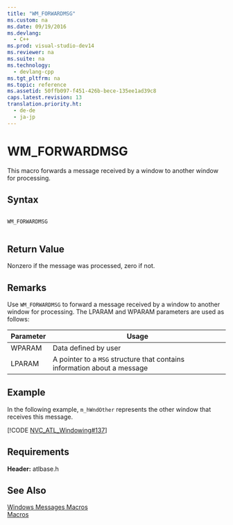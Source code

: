 ```yaml
---
title: "WM_FORWARDMSG"
ms.custom: na
ms.date: 09/19/2016
ms.devlang: 
  - C++
ms.prod: visual-studio-dev14
ms.reviewer: na
ms.suite: na
ms.technology: 
  - devlang-cpp
ms.tgt_pltfrm: na
ms.topic: reference
ms.assetid: 50ffb097-f451-426b-bece-135ee1ad39c8
caps.latest.revision: 13
translation.priority.ht: 
  - de-de
  - ja-jp
---
```

# WM_FORWARDMSG
This macro forwards a message received by a window to another window for processing.  
  
## Syntax  
  
```  
  
WM_FORWARDMSG  
  
```  
  
## Return Value  
 Nonzero if the message was processed, zero if not.  
  
## Remarks  
 Use `WM_FORWARDMSG` to forward a message received by a window to another window for processing. The LPARAM and WPARAM parameters are used as follows:  
  
|Parameter|Usage|  
|---------------|-----------|  
|WPARAM|Data defined by user|  
|LPARAM|A pointer to a `MSG` structure that contains information about a message|  
  
## Example  
 In the following example, `m_hWndOther` represents the other window that receives this message.  
  
 [!CODE [NVC_ATL_Windowing#137](../CodeSnippet/VS_Snippets_Cpp/NVC_ATL_Windowing#137)]  
  
## Requirements  
 **Header:** atlbase.h  
  
## See Also  
 [Windows Messages Macros](../vs140/Windows-Messages-Macros.md)   
 [Macros](../vs140/ATL-Macros.md)
